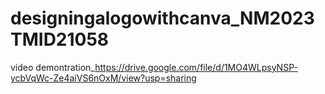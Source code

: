 # designingalogowithcanva_NM2023TMID21058

video demontration_https://drive.google.com/file/d/1MO4WLpsyNSP-ycbVqWc-Ze4aiVS6nOxM/view?usp=sharing
